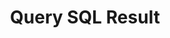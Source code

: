 ---
title: Query SQL Result
excerpt: Query the result of a SQL query by execution_id.
api:
  file: bazel-binopenapiopenapiopenapiopenapi.swagger.json
  operationId: QuerySQLResult
hidden: false
---